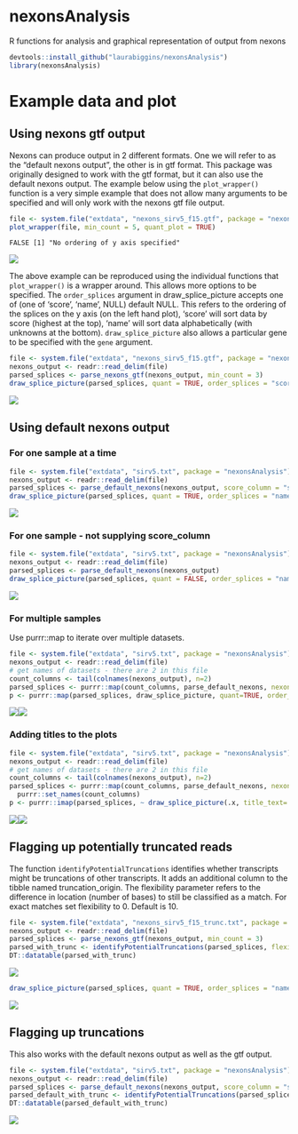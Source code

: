 # nexonsAnalysis

R functions for analysis and graphical representation of output from
nexons

``` r
devtools::install_github("laurabiggins/nexonsAnalysis")
library(nexonsAnalysis)
```

# Example data and plot

## Using nexons gtf output

Nexons can produce output in 2 different formats. One we will refer to
as the “default nexons output”, the other is in gtf format. This package
was originally designed to work with the gtf format, but it can also use
the default nexons output. The example below using the `plot_wrapper()`
function is a very simple example that does not allow many arguments to
be specified and will only work with the nexons gtf file output.

``` r
file <- system.file("extdata", "nexons_sirv5_f15.gtf", package = "nexonsAnalysis")
plot_wrapper(file, min_count = 5, quant_plot = TRUE)
```

    FALSE [1] "No ordering of y axis specified"

![](man/figures/README-unnamed-chunk-2-1.png)

The above example can be reproduced using the individual functions that
`plot_wrapper()` is a wrapper around. This allows more options to be
specified. The `order_splices` argument in draw_splice_picture accepts
one of (one of ‘score’, ‘name’, NULL) default NULL. This refers to the
ordering of the splices on the y axis (on the left hand plot), ‘score’
will sort data by score (highest at the top), ‘name’ will sort data
alphabetically (with unknowns at the bottom). `draw_splice_picture` also
allows a particular gene to be specified with the `gene` argument.

``` r
file <- system.file("extdata", "nexons_sirv5_f15.gtf", package = "nexonsAnalysis")
nexons_output <- readr::read_delim(file)
parsed_splices <- parse_nexons_gtf(nexons_output, min_count = 3)
draw_splice_picture(parsed_splices, quant = TRUE, order_splices = "score", gene="SIRV5")
```

![](man/figures/README-unnamed-chunk-3-1.png)

## Using default nexons output

### For one sample at a time

``` r
file <- system.file("extdata", "sirv5.txt", package = "nexonsAnalysis")
nexons_output <- readr::read_delim(file)
parsed_splices <- parse_default_nexons(nexons_output, score_column = "seqs_sirv5_minimap.sam")
draw_splice_picture(parsed_splices, quant = TRUE, order_splices = "name")
```

![](man/figures/README-unnamed-chunk-4-1.png)

### For one sample - not supplying score_column

``` r
file <- system.file("extdata", "sirv5.txt", package = "nexonsAnalysis")
nexons_output <- readr::read_delim(file)
parsed_splices <- parse_default_nexons(nexons_output)
draw_splice_picture(parsed_splices, quant = FALSE, order_splices = "name")
```

![](man/figures/README-unnamed-chunk-5-1.png)

### For multiple samples

Use purrr::map to iterate over multiple datasets.

``` r
file <- system.file("extdata", "sirv5.txt", package = "nexonsAnalysis")
nexons_output <- readr::read_delim(file)
# get names of datasets - there are 2 in this file
count_columns <- tail(colnames(nexons_output), n=2)
parsed_splices <- purrr::map(count_columns, parse_default_nexons, nexons_output=nexons_output)
p <- purrr::map(parsed_splices, draw_splice_picture, quant=TRUE, order_splices = "score")
```

![](man/figures/README-unnamed-chunk-6-1.png)![](man/figures/README-unnamed-chunk-6-2.png)

### Adding titles to the plots

``` r
file <- system.file("extdata", "sirv5.txt", package = "nexonsAnalysis")
nexons_output <- readr::read_delim(file)
# get names of datasets - there are 2 in this file
count_columns <- tail(colnames(nexons_output), n=2)
parsed_splices <- purrr::map(count_columns, parse_default_nexons, nexons_output=nexons_output) |>
  purrr::set_names(count_columns)
p <- purrr::imap(parsed_splices, ~ draw_splice_picture(.x, title_text=.y, quant=TRUE, order_splices = "score"))
```

![](man/figures/README-unnamed-chunk-7-1.png)![](man/figures/README-unnamed-chunk-7-2.png)

## Flagging up potentially truncated reads

The function `identifyPotentialTruncations` identifies whether
transcripts might be truncations of other transcripts. It adds an
additional column to the tibble named truncation_origin. The flexibility
parameter refers to the difference in location (number of bases) to
still be classified as a match. For exact matches set flexibility to 0.
Default is 10.

``` r
file <- system.file("extdata", "nexons_sirv5_f15_trunc.txt", package = "nexonsAnalysis")
nexons_output <- readr::read_delim(file)
parsed_splices <- parse_nexons_gtf(nexons_output, min_count = 3)
parsed_with_trunc <- identifyPotentialTruncations(parsed_splices, flexibility = 10)
DT::datatable(parsed_with_trunc)
```

![](man/figures/README-unnamed-chunk-8-1.png)

``` r
draw_splice_picture(parsed_splices, quant = TRUE, order_splices = "name")
```

![](man/figures/README-unnamed-chunk-8-2.png)

## Flagging up truncations

This also works with the default nexons output as well as the gtf
output.

``` r
file <- system.file("extdata", "sirv5.txt", package = "nexonsAnalysis")
nexons_output <- readr::read_delim(file)
parsed_splices <- parse_default_nexons(nexons_output, score_column = "seqs_sirv5_minimap.sam")
parsed_default_with_trunc <- identifyPotentialTruncations(parsed_splices, flexibility = 10)
DT::datatable(parsed_default_with_trunc)
```

![](man/figures/README-unnamed-chunk-9-1.png)
